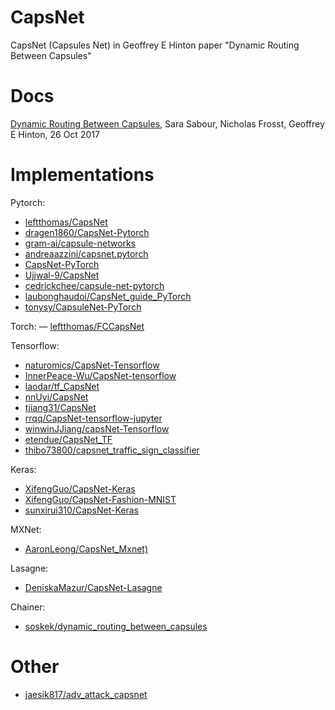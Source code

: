 # CapsNet
CapsNet (Capsules Net) in Geoffrey E Hinton paper "Dynamic Routing Between Capsules"

# Docs
[Dynamic Routing Between Capsules](https://arxiv.org/abs/1710.09829v1), Sara Sabour, Nicholas Frosst, Geoffrey E Hinton, 26 Oct 2017

# Implementations
Pytorch:
- [leftthomas/CapsNet](https://github.com/leftthomas/CapsNet)
- [dragen1860/CapsNet-Pytorch](https://github.com/dragen1860/CapsNet-Pytorch)
- [gram-ai/capsule-networks](https://github.com/gram-ai/capsule-networks)
- [andreaazzini/capsnet.pytorch](https://github.com/andreaazzini/capsnet.pytorch)
- [CapsNet-PyTorch](https://github.com/nishnik/CapsNet-PyTorch)
- [Ujjwal-9/CapsNet](https://github.com/Ujjwal-9/CapsNet)
- [cedrickchee/capsule-net-pytorch](https://github.com/cedrickchee/capsule-net-pytorch)
- [laubonghaudoi/CapsNet_guide_PyTorch](https://github.com/laubonghaudoi/CapsNet_guide_PyTorch)
- [tonysy/CapsuleNet-PyTorch](https://github.com/tonysy/CapsuleNet-PyTorch)

Torch:
— [leftthomas/FCCapsNet](https://github.com/leftthomas/FCCapsNet)

Tensorflow:
- [naturomics/CapsNet-Tensorflow](https://github.com/naturomics/CapsNet-Tensorflow)
- [InnerPeace-Wu/CapsNet-tensorflow](https://github.com/InnerPeace-Wu/CapsNet-tensorflow)
- [laodar/tf_CapsNet](https://github.com/laodar/tf_CapsNet)
- [nnUyi/CapsNet](https://github.com/nnUyi/CapsNet)
- [tjiang31/CapsNet](https://github.com/tjiang31/CapsNet)
- [rrqq/CapsNet-tensorflow-jupyter](https://github.com/rrqq/CapsNet-tensorflow-jupyter)
- [winwinJJiang/capsNet-Tensorflow](https://github.com/winwinJJiang/capsNet-Tensorflow)
- [etendue/CapsNet_TF](https://github.com/etendue/CapsNet_TF)
- [thibo73800/capsnet_traffic_sign_classifier](https://github.com/thibo73800/capsnet_traffic_sign_classifier)

Keras:
- [XifengGuo/CapsNet-Keras](https://github.com/XifengGuo/CapsNet-Keras)
- [XifengGuo/CapsNet-Fashion-MNIST](https://github.com/XifengGuo/CapsNet-Fashion-MNIST)
- [sunxirui310/CapsNet-Keras](https://github.com/sunxirui310/CapsNet-Keras)

MXNet:
- [AaronLeong/CapsNet_Mxnet)](https://github.com/AaronLeong/CapsNet_Mxnet)

Lasagne:
- [DeniskaMazur/CapsNet-Lasagne](https://github.com/DeniskaMazur/CapsNet-Lasagne)

Chainer:
- [soskek/dynamic_routing_between_capsules](https://github.com/soskek/dynamic_routing_between_capsules)


# Other
- [jaesik817/adv_attack_capsnet](https://github.com/jaesik817/adv_attack_capsnet)
